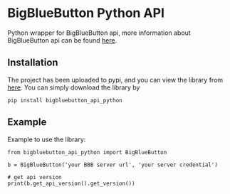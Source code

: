 # BigBlueButton Python API

Python wrapper for BigBlueButton api, more information about BigBlueButton api can be found [here](http://docs.bigbluebutton.org/dev/api.html 'API doc').

## Installation
The project has been uploaded to pypi, and you can view the library from [here](https://pypi.org/project/bigbluebutton-api-python/ 'pypi'). You can simply download the library by
```
pip install bigbluebutton_api_python
```

## Example
Example to use the library:
```
from bigbluebutton_api_python import BigBlueButton

b = BigBlueButton('your BBB server url', 'your server credential')

# get api version
print(b.get_api_version().get_version())
```
